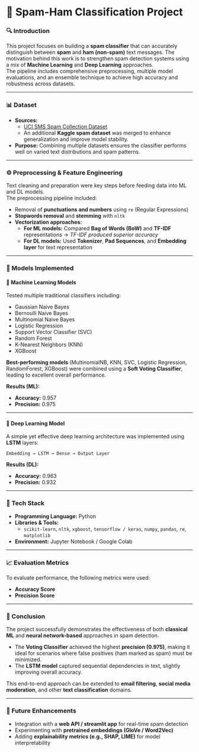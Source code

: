 # 📧 Spam-Ham Classification Project

### 🔍 Introduction
This project focuses on building a **spam classifier** that can accurately distinguish between **spam** and **ham (non-spam)** text messages. The motivation behind this work is to strengthen spam detection systems using a mix of **Machine Learning** and **Deep Learning** approaches.  
The pipeline includes comprehensive preprocessing, multiple model evaluations, and an ensemble technique to achieve high accuracy and robustness across datasets.

---

### 📊 Dataset
- **Sources:**
  - [UCI SMS Spam Collection Dataset](https://archive.ics.uci.edu/ml/datasets/sms+spam+collection)
  - An additional **Kaggle spam dataset** was merged to enhance generalization and improve model stability.
- **Purpose:** Combining multiple datasets ensures the classifier performs well on varied text distributions and spam patterns.

---

### ⚙️ Preprocessing & Feature Engineering
Text cleaning and preparation were key steps before feeding data into ML and DL models.  
The preprocessing pipeline included:
- Removal of **punctuations and numbers** using `re` (Regular Expressions)
- **Stopwords removal** and **stemming** with `nltk`
- **Vectorization approaches:**
  - **For ML models:** Compared **Bag of Words (BoW)** and **TF-IDF** representations → *TF-IDF produced superior accuracy*
  - **For DL models:** Used **Tokenizer**, **Pad Sequences**, and **Embedding layer** for text representation

---

### 🧠 Models Implemented

#### 🧮 Machine Learning Models
Tested multiple traditional classifiers including:
- Gaussian Naive Bayes
- Bernoulli Naive Bayes
- Multinomial Naive Bayes
- Logistic Regression
- Support Vector Classifier (SVC)
- Random Forest
- K-Nearest Neighbors (KNN)
- XGBoost

**Best-performing models** (MultinomialNB, KNN, SVC, Logistic Regression, RandomForest, XGBoost) were combined using a **Soft Voting Classifier**, leading to excellent overall performance.

**Results (ML):**
- **Accuracy:** 0.957
- **Precision:** 0.975

---

#### 🤖 Deep Learning Model
A simple yet effective deep learning architecture was implemented using **LSTM** layers:

`Embedding → LSTM → Dense → Output Layer`

**Results (DL):**
- **Accuracy:** 0.963
- **Precision:** 0.932

---

### 🧰 Tech Stack
- **Programming Language:** Python
- **Libraries & Tools:**
  - `scikit-learn`, `nltk`, `xgboost`, `tensorflow / keras`, `numpy`, `pandas`, `re`, `matplotlib`
- **Environment:** Jupyter Notebook / Google Colab

---

### 📈 Evaluation Metrics
To evaluate performance, the following metrics were used:
- **Accuracy Score**
- **Precision Score**

---

### 🧩 Conclusion
The project successfully demonstrates the effectiveness of both **classical ML** and **neural network-based** approaches in spam detection.
- The **Voting Classifier** achieved the highest **precision (0.975)**, making it ideal for scenarios where false positives (ham marked as spam) must be minimized.
- The **LSTM model** captured sequential dependencies in text, slightly improving overall accuracy.

This end-to-end approach can be extended to **email filtering**, **social media moderation**, and other **text classification** domains.

---

### 🚀 Future Enhancements
- Integration with a **web API / streamlit app** for real-time spam detection
- Experimenting with **pretrained embeddings (GloVe / Word2Vec)**
- Adding **explainability metrics (e.g., SHAP, LIME)** for model interpretability
